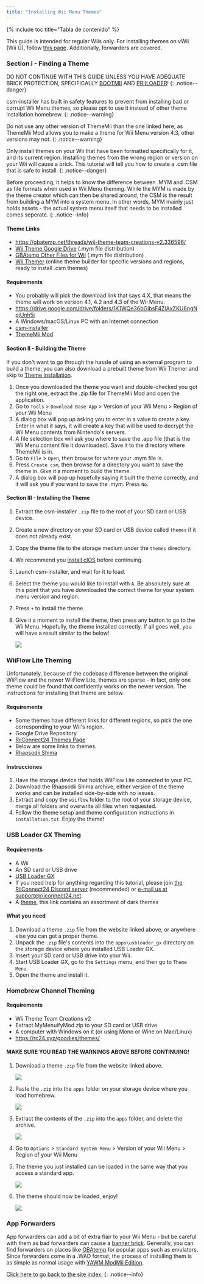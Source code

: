 ```yaml
---
title: "Installing Wii Menu Themes"
---
```


{% include toc title="Tabla de contenido" %}

This guide is intended for regular Wiis only. For installing themes on vWii (Wii U), follow [this page](themes-vwii). Additionally, forwarders are covered.

### Section I - Finding a Theme

DO NOT CONTINUE WITH THIS GUIDE UNLESS YOU HAVE ADEQUATE BRICK PROTECTION, SPECIFICALLY [BOOTMII](bootmii) AND [PRIILOADER](priiloader)!
{: .notice--danger}

csm-installer has built in safety features to prevent from installing bad or corrupt Wii Menu themes, so please opt to use it instead of other theme installation homebrew.
{: .notice--warning}

Do not use any other version of ThemeMii than the one linked here, as ThemeMii Mod allows you to make a theme for Wii Menu version 4.3, other versions may not.
{: .notice--warning}

Only install themes on your Wii that have been formatted specifically for it, and its current region. Installing themes from the wrong region or version on your Wii will cause a brick. This tutorial will tell you how to create a .csm file that is safe to install.
{: .notice--danger}

Before proceeding, it helps to know the difference between .MYM and .CSM as file formats when used in Wii Menu theming. While the MYM is made by the theme creator which can then be shared around, the CSM is the result from building a MYM into a system menu. In other words, MYM mainly just holds assets - the actual system menu itself that needs to be installed comes seperate.
{: .notice--info}

#### Theme Links

+ https://gbatemp.net/threads/wii-theme-team-creations-v2.336596/
+ [Wii Theme Google Drive](https://drive.google.com/drive/folders/1H8bKkZa5Nwy7tBmDvKEVXhoZStucpUr3) (.mym file distribution)
+ [GBAtemp Other Files for Wii](https://gbatemp.net/download/categories/other-files.166/) (.mym file distribution)
+ [Wii Themer](http://www.wiithemer.org/) (online theme builder for specific versions and regions, ready to install .csm themes)

#### Requirements

* You probably will pick the download link that says 4.X, that means the theme will work on version 4.1, 4.2 and 4.3 of the Wii Menu.
* https://drive.google.com/drive/folders/1K1WQe36bGibsF4ZlAxZKU6ngNpjUnh5i
* A Windows/macOS/Linux PC with an Internet connection
* [csm-installer](https://oscwii.org/library/app/csm-installer)
* [ThemeMii Mod](/assets/files/New_ThemeMii_MOD.zip)

#### Section II - Building the Theme

If you don't want to go through the hassle of using an external program to build a theme, you can also download a prebuilt theme from Wii Themer and skip to [Theme Installation](themes#theme-installation).

1. Once you downloaded the theme you want and double-checked you got the right one, extract the .zip file for ThemeMii Mod and open the application.
1. Go to `Tools` > `Download Base App` > Version of your Wii Menu > Region of your Wii Menu
1. A dialog box will pop up asking you to enter in a value to create a key. Enter in what it says, it will create a key that will be used to decrypt the Wii Menu contents from Nintendo's servers.
1. A file selection box will ask you where to save the .app file (that is the Wii Menu content file it downloaded). Save it to the directory where ThemeMii is in.
1. Go to `File` > `Open`, then browse for where your .mym file is.
1. Press `Create csm`, then browse for a directory you want to save the theme in. Give it a moment to build the theme.
1. A dialog box will pop up hopefully saying it built the theme correctly, and it will ask you if you want to save the .mym. Press `No`.

#### Section III - Installing the Theme

1. Extract the csm-installer `.zip` file to the root of your SD card or USB device.
1. Create a new directory on your SD card or USB device called `themes` if it does not already exist.
1. Copy the theme file to the storage medium under the `themes` directory.
1. We recommend you [install cIOS](cios) before continuing.
1. Launch csm-installer, and wait for it to load.
1. Select the theme you would like to install with `A`. Be absolutely sure at this point that you have downloaded the correct theme for your system menu version and region.
1. Press `+` to install the theme.
1. Give it a moment to install the theme, then press any button to go to the Wii Menu. Hopefully, the theme installed correctly. If all goes well, you will have a result similar to the below!

    ![](/images/themes/themed-wii-menu.png)

### WiiFlow Lite Theming

Unfortunately, because of the codebase difference between the original WiiFlow and the newer WiiFlow Lite, themes are sparse - in fact, only one theme could be found that confidently works on the newer version. The instructions for installing that theme are below.

#### Requirements

* Some themes have different links for different regions, so pick the one corresponding to your Wii's region.
* Google Drive Repository
* [RiiConnect24 Themes Page](wii-loaders#wiiflow-lite)
* Below are some links to themes.
* [Rhapsodii Shima](https://gbatemp.net/threads/rhapsodii-shima-5-4.555062/)

#### Instrucciones

1. Have the storage device that holds WiiFlow Lite connected to your PC.
1. Download the Rhapsodii Shima archive, either version of the theme works and can be installed side-by-side with no issues.
1. Extract and copy the `wiiflow` folder to the root of your storage device, merge all folders and overwrite all files when requested.
1. Follow the theme setup and theme configuration instructions in `installation.txt`. Enjoy the theme!

### USB Loader GX Theming

#### Requirements

* A Wii
* An SD card or USB drive
* [USB Loader GX](wii-loaders#usb-loader-gx)
* If you need help for anything regarding this tutorial, please join [the RiiConnect24 Discord server](https://discord.gg/rc24) (recommended) or [e-mail us at support@riiconnect24.net](mailto:support@riiconnect24.net).
* A [theme](https://gbatemp.net/threads/dark-wii-usb-loader-gx-themes.584493/), this link contains an assortment of dark themes

#### What you need

1. Download a theme `.zip` file from the website linked above, or anywhere else you can get a proper theme.
1. Unpack the `.zip` file's contents into the `apps\usbloader_gx` directory on the storage device where you installed USB Loader GX.
1. Insert your SD card or USB drive into your Wii.
1. Start USB Loader GX, go to the `Settings` menu, and then go to `Theme Menu`.
1. Open the theme and install it.

### Homebrew Channel Theming

#### Requirements

* Wii Theme Team Creations v2
* Extract MyMenuifyMod.zip to your SD card or USB drive.
* A computer with Windows on it (or using Mono or Wine on Mac/Linux)
* https://rc24.xyz/goodies/themes/

#### MAKE SURE YOU READ THE WARNINGS ABOVE BEFORE CONTINUING!

1. Download a theme `.zip` file from the website linked above.

    ![](/images/themes/homebrew-channel-example-theme.png)

1. Paste the `.zip` into the `apps` folder on your storage device where you load homebrew.

    ![](/images/themes/homebrew-channel-paste-zip.png)

1. Extract the contents of the `.zip` into the `apps` folder, and delete the archive.

    ![](/images/themes/homebrew-channel-extract-theme.png)

1. Go to `Options` > `Standard System Menu` > Version of your Wii Menu > Region of your Wii Menu
1. The theme you just installed can be loaded in the same way that you access a standard app.

    ![](/images/themes/homebrew-channel-load-theme.png)

1. The theme should now be loaded, enjoy!

    ![](/images/themes/homebrew-channel-theme-done.png)

### App Forwarders

App forwarders can add a bit of extra flair to your Wii Menu - but be careful with them as bad forwarders can cause a [banner brick](bricks#banner-brick). Generally, you can find forwarders on places like [GBAtemp](https://gbatemp.net/threads/wii-forwarder-repository.588781/) for popular apps such as emulators. Since forwarders come in a .WAD format, the process of installing them is as simple as normal usage with [YAWM ModMii Edition](yawmme).


[Click here to go back to the site index.](site-navigation)
{: .notice--info}
